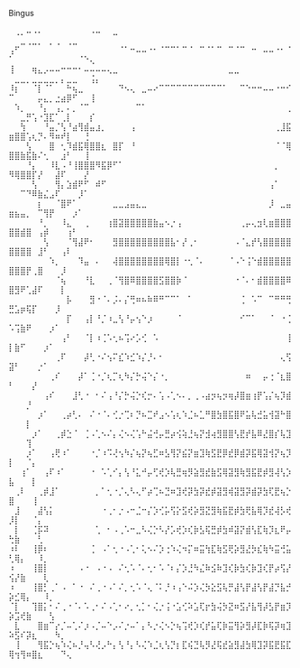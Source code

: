 Bingus


⠀⢀⡀⠤⠠⠄⠀⠀⠀⠀⠀⠀⠀⠀⠠⠤⠀⠀⣀⠀⠀⠀⠀⠀⠀⠀⠀⠀⠀⠀⠀⠀⠀⠀⠀⠀⠀⠀⠀⠀⠀⠀⠀⠀⠀⠀⠀⠀⠀⠀⠀⣀⢀⣀⡀⠀⡀⢀⠀⢀⣀⠀⠀⠀⠀⠀⠀⠀⠀
⢠⠋⠀⠀⠀⠀⠀⠀⠀⠀⠀⠀⠀⠀⠀⠀⠀⠀⠀⠈⠁⠒⠤⠤⠐⠂⠈⠉⠉⠁⠉⠈⠀⠉⠈⠁⠉⠀⠉⠈⠉⠀⠒⠀⠤⠤⠐⠂⠈⠁⠀⠀⠀⠀⠀⠀⠀⠀⠀⠀⠀⠈⠑⢄⠀⠀⠀⠀⠀
⢸⠀⠀⠀⢶⣄⡠⠤⠤⠒⠒⠒⠂⠤⠤⠤⠤⢄⣀⠀⠀⠀⠀⠀⠀⠀⠀⠀⠀⠀⠀⠀⠀⠀⠀⠀⠀⠀⣀⣀⠀⠀⠀⠀⠀⠀⠀⠀⠀⠀⣀⣀⡀⣀⣀⣀⣀⡀⡄⣀⣀⠀⠀⢨⡄⠀⠀⠀⠀
⠸⡆⠀⠀⠈⡇⠈⠁⠀⠀⠓⢦⣀⠀⠀⠀⠀⠀⠀⠙⠢⢄⠀⣀⠤⠔⠉⠉⠉⠉⠉⠉⠉⠉⠉⠉⠉⠁⠀⠀⠉⠑⠒⠒⠤⠤⠐⠒⠊⠉⠀⠀⠀⠀⡤⣄⡀⣐⣴⡿⠋⠀⠀⢸⠀⠀⠀⠀⠀
⠀⠱⡀⠀⠀⠘⡄⠀⢠⡀⠄⡀⠈⠉⠀⠀⠀⠀⠀⠀⠀⠀⠉⠁⠀⠀⠀⠀⠀⠀⠀⠀⠀⠀⠀⠀⠀⠀⠀⠀⠀⠀⠀⠀⠀⠀⠀⠀⢀⠀⠀⣀⡛⢡⠐⣹⣏⠁⢀⡇⠀⠀⠀⡎⠀⠀⠀⠀⠀
⠀⠀⢳⠀⠀⠀⠘⣤⡈⢣⠘⣴⢻⣾⣤⣰⡀⠀⠀⠀⠀⢠⠀⠀⠀⠀⠀⠀⠀⠀⠀⠀⠀⠀⠀⠀⠀⠀⠀⠀⠀⠀⠀⠀⠀⠀⢀⣸⣯⣶⣿⣿⢡⢆⡙⠄⠻⠶⠞⡇⠀⠀⢘⠀⠀⠀⠀⠀⠀
⠀⠀⠀⢣⠀⠀⠀⣿⠀⢂⠹⣾⣯⢿⣿⣿⣆⠀⣿⡏⠀⠘⠀⠀⠀⠀⠀⠀⠀⠀⠀⠀⠀⠀⠀⠀⠀⠀⠀⠀⠀⠀⠀⠀⠀⠀⠈⠈⢿⣿⣿⣷⣯⣷⠌⢂⠀⠀⣰⠃⠀⠀⢸⠀⠀⠀⠀⠀⠀
⠀⠀⠀⠘⡄⠀⠀⠸⣇⠠⠘⢸⣿⣿⣿⠻⣯⡿⠋⠁⠀⠀⠀⠀⠀⠀⠀⠀⠀⠀⠀⠀⠀⠀⠀⠀⠀⠀⠀⠀⠀⠀⠀⠀⠀⠀⡀⠀⠀⠻⢿⣿⣿⡏⡜⠀⠀⣼⠏⠀⠀⠀⡜⠀⠀⠀⠀⠀⠀
⠀⠀⠀⠀⢣⠀⠀⠀⢻⡄⣱⣾⠟⠋⠀⠾⠋⠀⠀⠀⠀⠀⠀⠀⠀⠀⠀⠀⠀⠀⠀⠀⠀⠀⠀⠀⠀⠀⠀⠀⠀⠀⠀⠀⠀⢠⠁⠀⠀⠀⠀⠉⠙⠿⣷⣌⣠⠏⠀⠀⠀⡸⠁⠀⠀⠀⠀⠀⠀
⠀⠀⠀⠀⠀⡆⠀⠀⠈⣿⠟⠁⠀⠀⠀⠀⠀⠀⣀⣀⣠⣤⣄⣀⠀⠀⠀⠀⠀⠀⠀⠀⠀⠀⠀⠀⠀⠀⠀⠀⠀⠀⠀⠀⠀⡸⠀⣀⣤⣶⣦⣤⡀⠀⠉⢻⡟⠀⠀⠀⡰⠁⠀⠀⠀⠀⠀⠀⠀
⠀⠀⠀⠀⠀⠘⡀⠀⠀⠸⣄⠀⠀⢀⠀⠀⠀⢰⣿⣽⣿⣿⣿⣿⣿⣷⣤⠢⡐⢠⠀⠀⠀⠀⠀⠀⠀⠀⠀⠀⢀⡤⢄⣲⢇⣶⣿⣿⣿⣿⣿⣾⣿⠀⢠⡾⠀⠀⠀⢰⠃⠀⠀⠀⠀⠀⠀⠀⠀
⠀⠀⠀⠀⠀⠀⢣⠀⠀⠀⠈⢻⣼⠟⠂⠀⠀⠀⣻⣿⣿⣿⣿⣿⣿⣿⣿⣿⣧⠂⡜⢀⠂⠀⠀⠀⠀⠀⠀⠠⠈⣄⡞⢣⣿⣿⣿⣿⣿⣿⣿⣿⣿⠀⣸⠃⠀⠀⢠⠇⠀⠀⠀⠀⠀⠀⠀⠀⠀
⠀⠀⠀⠀⠀⠀⠀⠱⡀⠀⠀⠀⠹⣤⠀⠄⠀⠀⢼⣿⣿⣿⣿⣿⣿⣿⣿⢿⣿⡇⠐⢂⠈⠄⠀⠀⠀⠀⠈⠠⠑⢨⠑⣾⣿⣿⣿⣿⣿⣿⣿⣿⡟⢀⣿⠀⠀⠀⡸⠀⠀⠀⠀⠀⠀⠀⠀⠀⠀
⠀⠀⠀⠀⠀⠀⠀⠀⠈⢦⠀⠀⠀⠘⣇⠀⠀⢀⠈⢻⣿⠿⣿⣿⣿⣿⣫⣿⣿⡷⠈⠀⠀⠀⠀⠀⠀⠀⠀⠐⠈⠄⠂⣾⣿⣿⣿⣿⠿⣿⣻⠟⢁⣼⠏⠀⠀⠀⡇⠀⠀⠀⠀⠀⠀⠀⠀⠀⠀
⠀⠀⠀⠀⠀⠀⠀⠀⠀⠀⡧⠀⠀⠀⣻⠐⠈⠄⡨⠄⡌⢛⠶⠦⠷⠿⠛⠉⠉⠁⠀⠁⠀⠀⠀⠀⠀⠀⠀⠀⢈⠀⠡⠉⠀⠉⠛⠛⢛⣛⣡⡶⢯⡏⠀⠀⠀⡸⠀⠀⠀⠀⠀⠀⠀⠀⠀⠀⠀
⠀⠀⠀⠀⠀⠀⠀⠀⠀⠀⡏⠀⠀⢠⡇⠘⡈⠰⣀⢣⠘⡤⢢⠑⡰⠀⠀⠀⠀⠈⠀⠀⠀⠀⠀⠀⠀⠀⠀⠀⠊⠉⠁⠀⠀⠈⠀⠐⢈⠡⢩⣷⠟⠀⠀⠀⡰⠁⠀⠀⠀⠀⠀⠀⠀⠀⠀⠀⠀
⠀⠀⠀⠀⠀⠀⠀⠀⠀⢠⠃⠀⠀⠈⡇⠰⢈⠡⢂⠦⢩⠔⡡⢊⠀⠡⠀⠀⠀⠀⠀⠀⠀⠀⠀⠀⠀⠀⠀⠀⠀⠀⠀⠀⠀⠀⠀⠀⢸⡇⣷⠋⠀⠀⠀⡰⠁⠀⠀⠀⠀⠀⠀⠀⠀⠀⠀⠀⠀
⠀⠀⠀⠀⠀⠀⠀⠀⢀⠏⠀⠀⠀⡼⢃⠐⠌⢢⠍⣎⠱⣊⠱⡌⡘⠄⠂⠀⠀⠀⠀⠀⠀⠀⠀⠀⠀⠀⠀⠀⠀⠀⠀⠀⠀⠀⠀⢄⢫⣽⠃⠀⠀⠀⡐⠁⠀⠀⠀⠀⠀⠀⠀⠀⠀⠀⠀⠀⠀
⠀⠀⠀⠀⠀⠀⠀⢀⠎⠀⠀⠀⡼⠁⢈⠐⡈⢆⡉⢆⠳⡌⡓⢬⠑⡌⠐⡀⠀⠀⠀⠀⠀⠀⠀⠀⠀⠀⠀⠀⠀⠶⠀⠀⡤⢐⠈⣆⣿⠃⠀⠀⠀⡜⠀⠀⠀⠀⠀⠀⠀⠀⠀⠀⠀⠀⠀⠀⠀
⠀⠀⠀⠀⠀⠀⢠⠎⠀⠀⠀⣸⢃⠐⠀⠂⠌⢠⠘⡌⡓⢬⡑⢎⡒⠄⢡⠠⢁⠢⠄⡀⢀⠠⣴⡲⢦⡲⢶⡼⣿⣶⢰⡟⢡⡌⢦⡹⣾⠀⠀⠀⡘⠀⠀⠀⠀⠀⠀⠀⠀⠀⠀⠀⠀⠀⠀⠀⠀
⠀⠀⠀⠀⠀⡰⠁⠀⠀⢀⡴⢃⠄⠀⠌⠐⠈⠄⢊⡐⢉⠆⡙⠦⣉⠞⣠⠢⢡⢆⠱⣈⠦⣁⠛⣿⣳⣿⣯⣿⠟⣥⢧⣚⣥⢺⣽⠓⣿⠀⠀⠀⡇⠀⠀⠀⠀⠀⠀⠀⠀⠀⠀⠀⠀⠀⠀⠀⠀
⠀⠀⠀⠀⡰⠁⠀⠀⢀⡾⣑⠈⠀⢈⠠⢁⠢⠌⡄⢌⠢⢌⢡⠓⣬⢚⡤⣛⡴⢪⢵⣘⢦⡝⣺⢴⣻⣿⣿⢣⣟⡞⣧⠿⣜⣿⡎⢧⣹⠀⠀⠀⢹⠀⠀⠀⠀⠀⠀⠀⠀⠀⠀⠀⠀⠀⠀⠀⠀
⠀⠀⠀⡰⠁⠀⠀⢠⢟⠰⠁⠀⠀⠀⠐⡈⠰⠩⢜⢢⠳⡌⢦⡝⢦⣋⠶⣣⢻⡝⣮⡝⣶⣹⢷⣫⣟⡿⣞⡿⣾⡽⣯⢿⣽⢺⡝⢦⡹⡇⠀⠀⠈⡄⠀⠀⠀⠀⠀⠀⠀⠀⠀⠀⠀⠀⠀⠀⠀
⠀⠀⢰⠁⠀⠀⢠⠏⠰⠁⠀⠀⠀⠀⠐⠀⠡⢁⠊⡄⢣⠘⣅⠚⡤⢋⢞⡱⢧⣛⢶⡻⣵⣻⣞⣷⣫⢿⣽⣻⢷⣻⣯⣟⡾⣻⢼⢣⡱⣧⠀⠀⠀⡇⠀⠀⠀⠀⠀⠀⠀⠀⠀⠀⠀⠀⠀⠀⠀
⠀⢀⠇⠀⠀⢀⡾⣸⠁⠀⠀⠀⠀⠀⠀⡀⠁⢂⠐⡈⢄⠣⢄⠋⡴⢉⠦⣙⠶⣹⢞⡽⣳⡽⣞⡾⣽⣻⢾⣽⣻⡽⣾⡽⣳⢏⣟⢦⡑⣿⠀⠀⠀⢸⠀⠀⠀⠀⠀⠀⠀⠀⠀⠀⠀⠀⠀⠀⠀
⠀⣸⠀⠀⠀⣼⢣⡅⠀⠀⠀⠀⠀⠀⠀⠀⠐⢀⠂⡐⠠⠒⣈⠒⡌⡱⢊⡥⢫⡕⣫⢞⡵⣻⣝⣻⢷⣯⣟⡾⣳⢟⣧⢿⡹⣞⢼⡣⢞⡸⡇⠀⠀⠈⡄⠀⠀⠀⠀⠀⠀⠀⠀⠀⠀⠀⠀⠀⠀
⠀⡇⠀⠀⢈⡯⠽⠀⠀⠀⠀⠀⠀⠀⠀⢁⠀⠂⠠⢀⠡⠒⣀⠣⢌⡑⠣⡜⡡⢞⡱⢎⡷⣣⢯⣛⡾⣳⠾⣽⡝⣾⢣⣏⢷⡹⣆⠟⡤⢓⣷⠀⠀⠀⢃⠀⠀⠀⠀⠀⠀⠀⠀⠀⠀⠀⠀⠀⠀
⠰⠇⠀⠀⢸⡿⠆⠀⠀⠀⠀⠀⠀⠀⢈⠀⠠⠁⢂⠐⠠⢁⠂⢅⠢⠌⡱⢐⠱⢌⠲⡍⠶⣭⢳⣏⢷⣫⢟⡵⣻⣜⡳⣎⢷⠳⣭⢚⣥⢃⢿⡄⠀⠀⠸⡀⠀⠀⠀⠀⠀⠀⠀⠀⠀⠀⠀⠀⠀
⠰⠀⠀⠀⢸⣿⡇⠀⠀⠀⠀⠀⠠⠐⠀⠠⠐⠠⠀⠌⢂⠡⠈⠄⢂⠂⠡⠈⠆⡌⡱⣘⠳⣌⠷⣪⠷⣹⢎⡷⣳⢎⡷⣹⢎⡟⡴⢫⡜⢪⡜⣷⠀⠀⠀⢇⠀⠀⠀⠀⠀⠀⠀⠀⠀⠀⠀⠀⠀
⠰⠀⠀⠀⢸⣿⡃⢀⠁⠠⠀⠁⠐⠀⠌⢀⠐⠠⠁⠌⡀⢂⠡⠈⢄⠈⠅⡘⠰⢠⠑⠬⡱⢌⡳⣕⣫⢧⡛⣼⢣⡟⣼⢣⡟⣼⡙⣧⡚⡵⣊⢿⡄⠀⠀⠸⡀⠀⠀⠀⠀⠀⠀⠀⠀⠀⠀⠀⠀
⠈⡇⠀⠀⢹⣿⡅⠂⠌⢀⠐⠈⠄⠡⢀⠂⠌⠠⢁⠂⠔⡀⢂⡁⠂⢌⡐⢨⠐⣡⢊⠵⣡⢏⡖⣳⢬⡳⣝⠶⣫⡜⣧⢻⡼⣣⡟⣶⡹⡵⣩⢞⣷⠀⠀⠀⢣⠀⠀⠀⠀⠀⠀⠀⠀⠀⠀
⠀⣇⠀⠀⠀⣿⣶⠉⡔⡈⠤⢁⠌⡰⠠⡈⠤⠑⡠⠌⡐⠤⠁⡄⠣⡐⢌⠢⡑⢦⢩⢞⡱⢎⡞⣥⢏⡷⣭⢻⡵⣻⡼⣏⡷⢯⡽⢶⣹⠵⣫⠎⡽⣆⠀⠀⠀⠳⡀⠀⠀⠀⠀⠀⠀⠀⠀⠀
⠀⢸⠀⠀⠀⢻⣯⡑⢦⠱⢌⠦⡘⢤⠣⢜⡠⠓⡄⢣⠘⡄⠣⢌⠱⣈⢆⢣⡙⡆⣏⢮⣙⢧⡻⣜⢯⣞⣵⣻⣼⣳⢿⣹⡽⣯⣟⣯⣏⢿⢲⢻⠶⣿⣆⠀⠀⠀⠙⢄⠀⠀⠀⠀⠀⠀
